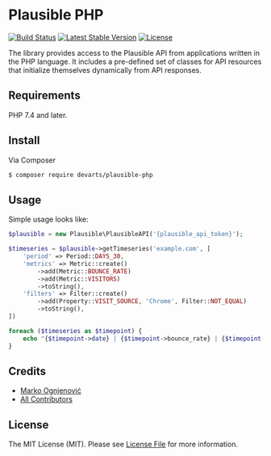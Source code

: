 # Plausible PHP

[![Build Status](https://github.com/devarts/plausible-php/actions/workflows/ci.yml/badge.svg?branch=master)](https://github.com/devarts/plausible-php/actions?query=branch%3Amaster)
[![Latest Stable Version](https://poser.pugx.org/devarts/plausible-php/v/stable.svg)](https://packagist.org/packages/devarts/plausible-php)
[![License](https://poser.pugx.org/devarts/plausible-php/license.svg)](https://packagist.org/packages/devarts/plausible-php)

The library provides access to the Plausible API from applications written in the PHP language. 
It includes a pre-defined set of classes for API resources that initialize themselves dynamically from API responses.

## Requirements

PHP 7.4 and later.

## Install

Via Composer

``` bash
$ composer require devarts/plausible-php
```

## Usage

Simple usage looks like:

``` php
$plausible = new Plausible\PlausibleAPI('{plausible_api_token}');

$timeseries = $plausible->getTimeseries('example.com', [
    'period' => Period::DAYS_30,
    'metrics' => Metric::create()
        ->add(Metric::BOUNCE_RATE)
        ->add(Metric::VISITORS)
        ->toString(),
    'filters' => Filter::create()
        ->add(Property::VISIT_SOURCE, 'Chrome', Filter::NOT_EQUAL)
        ->toString(),
])

foreach ($timeseries as $timepoint) {
    echo "{$timepoint->date} | {$timepoint->bounce_rate} | {$timepoint->visitors}";
}
```

## Credits

- [Marko Ognjenović](https://github.com/devarts)
- [All Contributors](https://github.com/devarts/plausible-php/contributors)

## License

The MIT License (MIT). Please see [License File](LICENSE.md) for more information.
